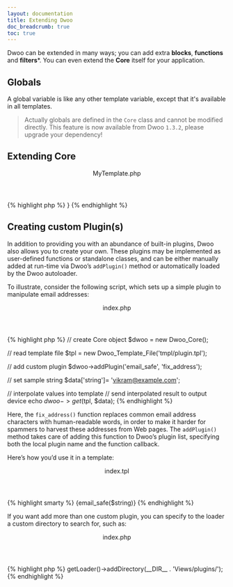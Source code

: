 ```yaml
---
layout: documentation
title: Extending Dwoo
doc_breadcrumb: true
toc: true
---
```


Dwoo can be extended in many ways; you can add extra **blocks**, **functions** and **filters***.
You can even extend the **Core** itself for your application.

## Globals
A global variable is like any other template variable, except that it's available in all templates.

<blockquote class="blockquote">
Actually globals are defined in the <code>Core</code> class and cannot be modified directly.
This feature is now available from Dwoo <code>1.3.2</code>, please upgrade your dependency!
</blockquote>

## Extending Core
<div class="code-box">
<header>MyTemplate.php</header>
{% highlight php %}
<?php
class MyTemplate extends Dwoo_Core {

}
{% endhighlight %}
</div>

## Creating custom Plugin(s)
In addition to providing you with an abundance of built-in plugins, Dwoo also allows you to create your own.
These plugins may be implemented as user-defined functions or standalone classes, and can be either manually added at
run-time via Dwoo’s `addPlugin()` method or automatically loaded by the Dwoo autoloader.

To illustrate, consider the following script, which sets up a simple plugin to manipulate email addresses:
<div class="code-box">
<header>index.php</header>
{% highlight php %}
<?php
// simple plugin
function fix_address(Dwoo_Core $core, $str) {
    return str_replace(
      array('@', '.', '-'), 
      array(' at ', ' dot ', ' dash '), 
      $str
    );
}

// create Core object
$dwoo = new Dwoo_Core();

// read template file
$tpl = new Dwoo_Template_File('tmpl/plugin.tpl');

// add custom plugin
$dwoo->addPlugin('email_safe', 'fix_address');

// set sample string
$data['string']= 'vikram@example.com';

// interpolate values into template
// send interpolated result to output device
echo $dwoo->get($tpl, $data);
{% endhighlight %}
</div>

Here, the `fix_address()` function replaces common email address characters with human-readable words, in order to
make it harder for spammers to harvest these addresses from Web pages.
The `addPlugin()` method takes care of adding this function to Dwoo’s plugin list, specifying both the local plugin
name and the function callback.

Here’s how you’d use it in a template:
<div class="code-box">
<header>index.tpl</header>
{% highlight smarty %}
{email_safe($string)}
{% endhighlight %}
</div>

If you want add more than one custom plugin, you can specify to the loader a custom directory to search for, such as:
<div class="code-box">
<header>index.php</header>
{% highlight php %}
<?php
$dwoo->getLoader()->addDirectory(__DIR__ . 'Views/plugins/');
{% endhighlight %}
</div>